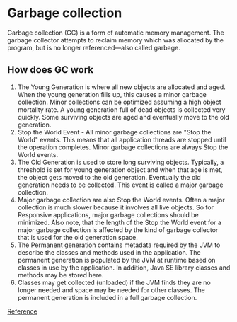 # Garbage collection

Garbage collection (GC) is a form of automatic memory management. The garbage collector attempts to reclaim memory which was allocated by the program, but is no longer referenced—also called garbage.

## How does GC work
1. The Young Generation is where all new objects are allocated and aged. When the young generation fills up, this causes a minor garbage collection. Minor collections can be optimized assuming a high object mortality rate. A young generation full of dead objects is collected very quickly. Some surviving objects are aged and eventually move to the old generation.
2. Stop the World Event - All minor garbage collections are "Stop the World" events. This means that all application threads are stopped until the operation completes. Minor garbage collections are always Stop the World events.
3. The Old Generation is used to store long surviving objects. Typically, a threshold is set for young generation object and when that age is met, the object gets moved to the old generation. Eventually the old generation needs to be collected. This event is called a major garbage collection.
4. Major garbage collection are also Stop the World events. Often a major collection is much slower because it involves all live objects. So for Responsive applications, major garbage collections should be minimized. Also note, that the length of the Stop the World event for a major garbage collection is affected by the kind of garbage collector that is used for the old generation space.
5. The Permanent generation contains metadata required by the JVM to describe the classes and methods used in the application. The permanent generation is populated by the JVM at runtime based on classes in use by the application. In addition, Java SE library classes and methods may be stored here.
6. Classes may get collected (unloaded) if the JVM finds they are no longer needed and space may be needed for other classes. The permanent generation is included in a full garbage collection.

[Reference](https://www.oracle.com/webfolder/technetwork/tutorials/obe/java/gc01/index.html)
